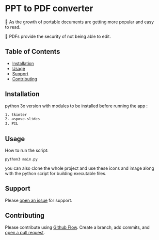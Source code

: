 # PPT to PDF converter

🚀 As the growth of portable documents are getting more popular and easy to read.

🚀 PDFs provide the security of not being able to edit.



## Table of Contents

- [Installation](#installation)
- [Usage](#usage)
- [Support](#support)
- [Contributing](#contributing)

## Installation
python 3x version with modules to be installed before running the app :

```sh
1. tkinter
2. aspose.slides
3. PIL 
```

## Usage
How to run the script:
```
python3 main.py
```
you can also clone the whole project and use these icons and image along with the python script for building executable files.

## Support

Please [open an issue](https://github.com/fraction/readme-boilerplate/issues/new) for support.

## Contributing

Please contribute using [Github Flow](https://guides.github.com/introduction/flow/). Create a branch, add commits, and [open a pull request](https://github.com/fraction/readme-boilerplate/compare/).
